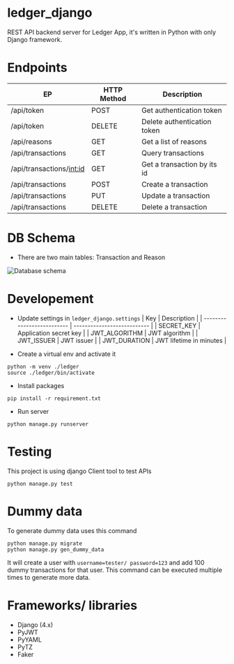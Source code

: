 # ledger_django

REST API backend server for Ledger App, it's written in Python with only Django framework.

# Endpoints

| EP                         | HTTP Method | Description                 |
| -------------------------- | ----------- | --------------------------- |
| /api/token                 | POST        | Get authentication token    |
| /api/token                 | DELETE      | Delete authentication token |
| /api/reasons               | GET         | Get a list of reasons       |
| /api/transactions          | GET         | Query transactions          |
| /api/transactions/<int:id> | GET         | Get a transaction by its id |
| /api/transactions          | POST        | Create a transaction        |
| /api/transactions          | PUT         | Update a transaction        |
| /api/transactions          | DELETE      | Delete a transaction        |

# DB Schema

-   There are two main tables: Transaction and Reason

![Database schema](https://raw.githubusercontent.com/vespaiach/ledger_django/main/db.jpg)

# Developement

-   Update settings in `ledger_django.settings`
    | Key | Description |
    | -------------------------- | --------------------------- |
    | SECRET_KEY | Application secret key |
    | JWT_ALGORITHM | JWT algorithm |
    | JWT_ISSUER | JWT issuer |
    | JWT_DURATION | JWT lifetime in minutes |

-   Create a virtual env and activate it

```
python -m venv ./ledger
source ./ledger/bin/activate
```

-   Install packages

```
pip install -r requirement.txt
```

-   Run server

```
python manage.py runserver
```

# Testing

This project is using django Client tool to test APIs

```
python manage.py test
```

# Dummy data

To generate dummy data uses this command

```
python manage.py migrate
python manage.py gen_dummy_data
```

It will create a user with `username=tester/ password=123` and add 100 dummy transactions for that user. This command can be executed multiple times to generate more data.

# Frameworks/ libraries

-   Django (4.x)
-   PyJWT
-   PyYAML
-   PyTZ
-   Faker
